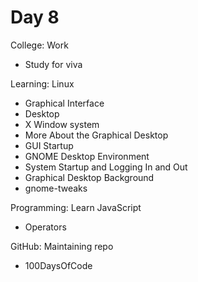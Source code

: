 # Day 8

College: Work
- Study for viva

Learning: Linux
- Graphical Interface
- Desktop
- X Window system
- More About the Graphical Desktop
- GUI Startup
- GNOME Desktop Environment
- System Startup and Logging In and Out
- Graphical Desktop Background
- gnome-tweaks

Programming: Learn JavaScript
- Operators

GitHub: Maintaining repo
- 100DaysOfCode